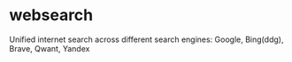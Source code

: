 # websearch
Unified internet search across different search engines: Google, Bing(ddg), Brave, Qwant, Yandex
